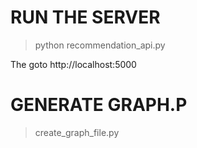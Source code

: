 # RUN THE SERVER

> python recommendation_api.py

The goto http://localhost:5000

# GENERATE GRAPH.P

> create_graph_file.py

